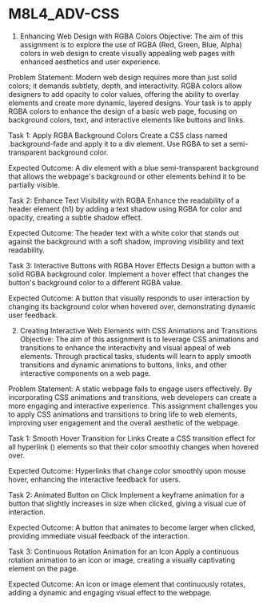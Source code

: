 # M8L4_ADV-CSS

1. Enhancing Web Design with RGBA Colors
Objective:
The aim of this assignment is to explore the use of RGBA (Red, Green, Blue, Alpha) colors in web design to create visually appealing web pages with enhanced aesthetics and user experience.

Problem Statement:
Modern web design requires more than just solid colors; it demands subtlety, depth, and interactivity. RGBA colors allow designers to add opacity to color values, offering the ability to overlay elements and create more dynamic, layered designs. Your task is to apply RGBA colors to enhance the design of a basic web page, focusing on background colors, text, and interactive elements like buttons and links.

Task 1: Apply RGBA Background Colors
Create a CSS class named .background-fade and apply it to a div element. Use RGBA to set a semi-transparent background color.

Expected Outcome:
A div element with a blue semi-transparent background that allows the webpage's background or other elements behind it to be partially visible.

Task 2: Enhance Text Visibility with RGBA
Enhance the readability of a header element (h1) by adding a text shadow using RGBA for color and opacity, creating a subtle shadow effect.

Expected Outcome:
The header text with a white color that stands out against the background with a soft shadow, improving visibility and text readability.

Task 3: Interactive Buttons with RGBA Hover Effects
Design a button with a solid RGBA background color. Implement a hover effect that changes the button's background color to a different RGBA value.

Expected Outcome:
A button that visually responds to user interaction by changing its background color when hovered over, demonstrating dynamic user feedback.

2. Creating Interactive Web Elements with CSS Animations and Transitions
Objective:
The aim of this assignment is to leverage CSS animations and transitions to enhance the interactivity and visual appeal of web elements. Through practical tasks, students will learn to apply smooth transitions and dynamic animations to buttons, links, and other interactive components on a web page.

Problem Statement:
A static webpage fails to engage users effectively. By incorporating CSS animations and transitions, web developers can create a more engaging and interactive experience. This assignment challenges you to apply CSS animations and transitions to bring life to web elements, improving user engagement and the overall aesthetic of the webpage.

Task 1: Smooth Hover Transition for Links
Create a CSS transition effect for all hyperlink (<a>) elements so that their color smoothly changes when hovered over.

Expected Outcome:
Hyperlinks that change color smoothly upon mouse hover, enhancing the interactive feedback for users.

Task 2: Animated Button on Click
Implement a keyframe animation for a button that slightly increases in size when clicked, giving a visual cue of interaction.

Expected Outcome:
A button that animates to become larger when clicked, providing immediate visual feedback of the interaction.

Task 3: Continuous Rotation Animation for an Icon
Apply a continuous rotation animation to an icon or image, creating a visually captivating element on the page.

Expected Outcome:
An icon or image element that continuously rotates, adding a dynamic and engaging visual effect to the webpage.
